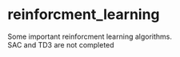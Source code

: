 # reinforcment_learning

Some important reinforcment learning algorithms.  \
SAC and TD3 are not completed
